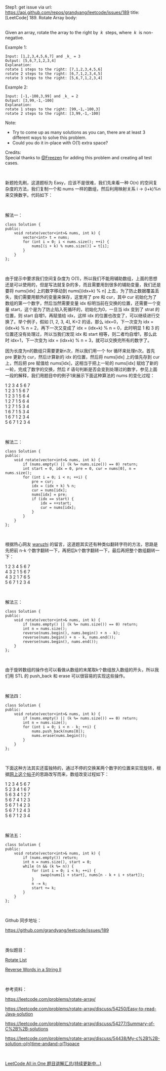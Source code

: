 Step1: get issue via url: https://api.github.com/repos/grandyang/leetcode/issues/189 
 title:[LeetCode] 189. Rotate Array 
 body:  
  

Given an array, rotate the array to the right by  _k_  steps, where  _k_  is non-negative.

Example 1:
    
    
    Input: [1,2,3,4,5,6,7] and _k_ = 3
    Output: [5,6,7,1,2,3,4]
    Explanation:
    rotate 1 steps to the right: [7,1,2,3,4,5,6]
    rotate 2 steps to the right: [6,7,1,2,3,4,5]
    rotate 3 steps to the right: [5,6,7,1,2,3,4]
    

Example 2:
    
    
    Input: [-1,-100,3,99] and _k_ = 2
    Output: [3,99,-1,-100]
    Explanation: 
    rotate 1 steps to the right: [99,-1,-100,3]
    rotate 2 steps to the right: [3,99,-1,-100]
    

Note:

  * Try to come up as many solutions as you can, there are at least 3 different ways to solve this problem.
  * Could you do it in-place with O(1) extra space?



Credits:  
Special thanks to [@Freezen](https://oj.leetcode.com/discuss/user/Freezen) for adding this problem and creating all test cases.

 

新题抢先刷，这道题标为 Easy，应该不是很难，我们先来看一种 O(n) 的空间复杂度的方法，我们复制一个和 nums 一样的数组，然后利用映射关系 i -> (i+k)%n 来交换数字。代码如下：

 

解法一：
    
    
    class Solution {
    public:
        void rotate(vector<int>& nums, int k) {
            vector<int> t = nums;
            for (int i = 0; i < nums.size(); ++i) {
                nums[(i + k) % nums.size()] = t[i];
            }
        }
    };

 

由于提示中要求我们空间复杂度为 O(1)，所以我们不能用辅助数组，上面的思想还是可以使用的，但是写法就复杂的多，而且需要用到很多的辅助变量，我们还是要将 nums[idx] 上的数字移动到 nums[(idx+k) % n] 上去，为了防止数据覆盖丢失，我们需要用额外的变量来保存，这里用了 pre 和 cur，其中 cur 初始化为了数组的第一个数字，然后当然需要变量 idx 标明当前在交换的位置，还需要一个变量 start，这个是为了防止陷入死循环的，初始化为0，一旦当 idx 变到了 strat 的位置，则 start 自增1，再赋值给 idx，这样 idx 的位置也改变了，可以继续进行交换了。举个例子，假如 [1, 2, 3, 4], K=2 的话，那么 idx=0，下一次变为 idx = (idx+k) % n = 2，再下一次又变成了 idx = (idx+k) % n = 0，此时明显 1 和 3 的位置还没有处理过，所以当我们发现 idx 和 start 相等，则二者均自增1，那么此时 idx=1，下一次变为 idx = (idx+k) % n = 3，就可以交换完所有的数字了。

因为长度为n的数组只需要更新n次，所以我们用一个 for 循环来处理n次。首先 pre 更新为 cur，然后计算新的 idx 的位置，然后将 nums[idx] 上的值先存到 cur 上，然后把 pre 赋值给 nums[idx]，这相当于把上一轮的 nums[idx] 赋给了新的一轮，完成了数字的交换，然后 if 语句判断是否会变到处理过的数字，参见上面一段的解释，我们用题目中的例子1来展示下面这种算法的 nums 的变化过程：

1 2 3 4 5 6 7   
1 2 3 1 5 6 7  
1 2 3 1 5 6 4  
1 2 7 1 5 6 4  
1 2 7 1 5 3 4  
1 6 7 1 5 3 4  
1 6 7 1 2 3 4  
5 6 7 1 2 3 4

 

解法二：
    
    
    class Solution {
    public:
        void rotate(vector<int>& nums, int k) {
            if (nums.empty() || (k %= nums.size()) == 0) return;
            int start = 0, idx = 0, pre = 0, cur = nums[0], n = nums.size();
            for (int i = 0; i < n; ++i) {
                pre = cur;
                idx = (idx + k) % n;
                cur = nums[idx];
                nums[idx] = pre;
                if (idx == start) {
                    idx = ++start;
                    cur = nums[idx];
                }
            }
        }
    };

 

根据热心网友 [waruzhi](https://www.cnblogs.com/grandyang/p/4298711.html#3489589) 的留言，这道题其实还有种类似翻转字符的方法，思路是先把前 n-k 个数字翻转一下，再把后k个数字翻转一下，最后再把整个数组翻转一下：

1 2 3 4 5 6 7   
4 3 2 1 5 6 7   
4 3 2 1 7 6 5  
5 6 7 1 2 3 4

 

解法三：
    
    
    class Solution {
    public:
        void rotate(vector<int>& nums, int k) {
            if (nums.empty() || (k %= nums.size()) == 0) return;
            int n = nums.size();
            reverse(nums.begin(), nums.begin() + n - k);
            reverse(nums.begin() + n - k, nums.end());
            reverse(nums.begin(), nums.end());
        }
    };

 

由于旋转数组的操作也可以看做从数组的末尾取k个数组放入数组的开头，所以我们用 STL 的 push_back 和 erase 可以很容易的实现这些操作。

 

解法四：
    
    
    class Solution {
    public:
        void rotate(vector<int>& nums, int k) {
            if (nums.empty() || (k %= nums.size()) == 0) return;
            int n = nums.size();
            for (int i = 0; i < n - k; ++i) {
                nums.push_back(nums[0]);
                nums.erase(nums.begin());
            }
        }
    };

 

下面这种方法其实还蛮独特的，通过不停的交换某两个数字的位置来实现旋转，根据[网上这个帖子](https://discuss.leetcode.com/topic/9406/3-lines-of-c-in-one-pass-using-swap)的思路改写而来，数组改变过程如下：

1 2 3 4 5 6 7   
5 2 3 4 1 6 7   
5 6 3 4 1 2 7  
5 6 7 4 1 2 3  
5 6 7 1 4 2 3  
5 6 7 1 2 4 3  
5 6 7 1 2 3 4

 

解法五：
    
    
    class Solution {
    public:
        void rotate(vector<int>& nums, int k) {
            if (nums.empty()) return;
            int n = nums.size(), start = 0;   
            while (n && (k %= n)) {
                for (int i = 0; i < k; ++i) {
                    swap(nums[i + start], nums[n - k + i + start]);
                }
                n -= k;
                start += k;
            }
        }
    };

 

Github 同步地址：

<https://github.com/grandyang/leetcode/issues/189>

 

类似题目：

[Rotate List](http://www.cnblogs.com/grandyang/p/4355505.html)

[Reverse Words in a String II](http://www.cnblogs.com/grandyang/p/5186294.html) 

 

参考资料：

<https://leetcode.com/problems/rotate-array/>

<https://leetcode.com/problems/rotate-array/discuss/54250/Easy-to-read-Java-solution>[  
](https://leetcode.com/problems/rotate-array/discuss/54250/Easy-to-read-Java-solution)

<https://leetcode.com/problems/rotate-array/discuss/54277/Summary-of-C%2B%2B-solutions>

<https://leetcode.com/problems/rotate-array/discuss/54438/My-c%2B%2B-solution-o(n)time-andand-o(1)space>

 

[LeetCode All in One 题目讲解汇总(持续更新中...)](http://www.cnblogs.com/grandyang/p/4606334.html)
